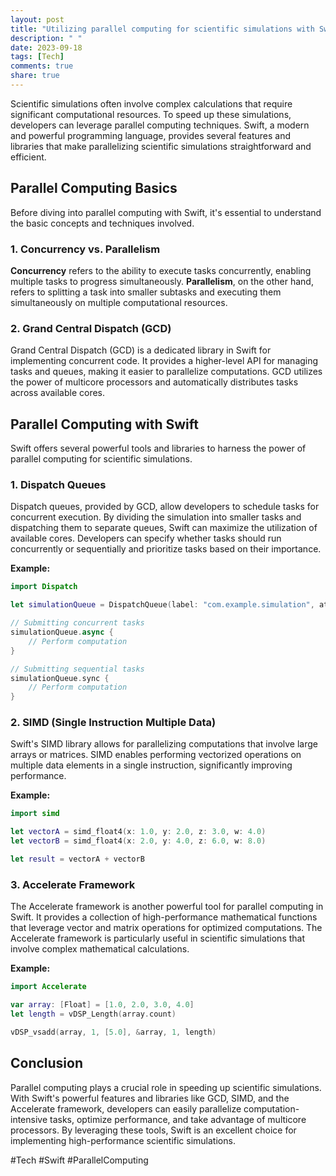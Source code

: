 ```yaml
---
layout: post
title: "Utilizing parallel computing for scientific simulations with Swift"
description: " "
date: 2023-09-18
tags: [Tech]
comments: true
share: true
---
```


Scientific simulations often involve complex calculations that require significant computational resources. To speed up these simulations, developers can leverage parallel computing techniques. Swift, a modern and powerful programming language, provides several features and libraries that make parallelizing scientific simulations straightforward and efficient.

## Parallel Computing Basics

Before diving into parallel computing with Swift, it's essential to understand the basic concepts and techniques involved.

### 1. Concurrency vs. Parallelism

**Concurrency** refers to the ability to execute tasks concurrently, enabling multiple tasks to progress simultaneously. **Parallelism**, on the other hand, refers to splitting a task into smaller subtasks and executing them simultaneously on multiple computational resources.

### 2. Grand Central Dispatch (GCD)

Grand Central Dispatch (GCD) is a dedicated library in Swift for implementing concurrent code. It provides a higher-level API for managing tasks and queues, making it easier to parallelize computations. GCD utilizes the power of multicore processors and automatically distributes tasks across available cores.

## Parallel Computing with Swift

Swift offers several powerful tools and libraries to harness the power of parallel computing for scientific simulations.

### 1. Dispatch Queues

Dispatch queues, provided by GCD, allow developers to schedule tasks for concurrent execution. By dividing the simulation into smaller tasks and dispatching them to separate queues, Swift can maximize the utilization of available cores. Developers can specify whether tasks should run concurrently or sequentially and prioritize tasks based on their importance.

**Example:**

```swift
import Dispatch

let simulationQueue = DispatchQueue(label: "com.example.simulation", attributes: .concurrent)

// Submitting concurrent tasks
simulationQueue.async {
    // Perform computation
}

// Submitting sequential tasks
simulationQueue.sync {
    // Perform computation
}
```

### 2. SIMD (Single Instruction Multiple Data)

Swift's SIMD library allows for parallelizing computations that involve large arrays or matrices. SIMD enables performing vectorized operations on multiple data elements in a single instruction, significantly improving performance.

**Example:**

```swift
import simd

let vectorA = simd_float4(x: 1.0, y: 2.0, z: 3.0, w: 4.0)
let vectorB = simd_float4(x: 2.0, y: 4.0, z: 6.0, w: 8.0)

let result = vectorA + vectorB
```

### 3. Accelerate Framework

The Accelerate framework is another powerful tool for parallel computing in Swift. It provides a collection of high-performance mathematical functions that leverage vector and matrix operations for optimized computations. The Accelerate framework is particularly useful in scientific simulations that involve complex mathematical calculations.

**Example:**

```swift
import Accelerate

var array: [Float] = [1.0, 2.0, 3.0, 4.0]
let length = vDSP_Length(array.count)

vDSP_vsadd(array, 1, [5.0], &array, 1, length)
```

## Conclusion

Parallel computing plays a crucial role in speeding up scientific simulations. With Swift's powerful features and libraries like GCD, SIMD, and the Accelerate framework, developers can easily parallelize computation-intensive tasks, optimize performance, and take advantage of multicore processors. By leveraging these tools, Swift is an excellent choice for implementing high-performance scientific simulations.

#Tech #Swift #ParallelComputing